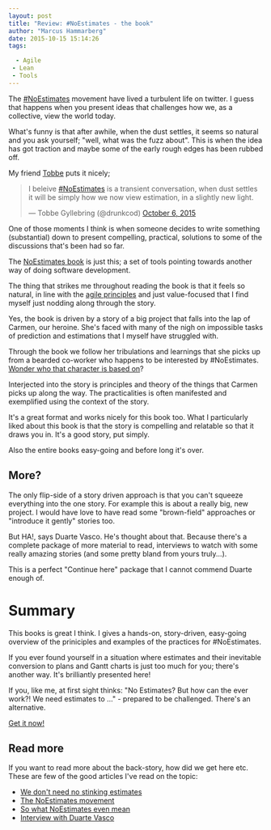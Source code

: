 ```yaml
---
layout: post
title: "Review: #NoEstimates - the book"
author: "Marcus Hammarberg"
date: 2015-10-15 15:14:26
tags:

  - Agile
 - Lean
 - Tools
---
```


The [#NoEstimates](https://twitter.com/hashtag/NoEstimates?src=hash) movement have lived a turbulent life on twitter. I guess that happens when you present ideas that challenges how we, as a collective, view the world today.

What's funny is that after awhile, when the dust settles, it seems so natural and you ask yourself; "well, what was the fuzz about". This is when the idea has got traction and maybe some of the early rough edges has been rubbed off.

My friend [Tobbe](http://twitter.com/drunkcod) puts it nicely;

<blockquote class="twitter-tweet" lang="en"><p lang="en" dir="ltr">I beleive <a href="https://twitter.com/hashtag/NoEstimates?src=hash">#NoEstimates</a> is a transient conversation, when dust settles it will be simply how we now view estimation, in a slightly new light.</p>&mdash; Tobbe Gyllebring (@drunkcod) <a href="https://twitter.com/drunkcod/status/651296775710617601">October 6, 2015</a></blockquote>
<script async src="//platform.twitter.com/widgets.js" charset="utf-8"></script>

One of those moments I think is when someone decides to write something (substantial) down to present compelling, practical, solutions to some of the discussions that's been had so far.

The [NoEstimates book](http://noestimatesbook.com/) is just this; a set of tools pointing towards another way of doing software development.

<!-- excerpt-end -->

The thing that strikes me throughout reading the book is that it feels so natural, in line with the [agile principles](http://agilemanifesto.org/) and just value-focused that I find myself just nodding along through the story.

Yes, the book is driven by a story of a big project that falls into the lap of Carmen, our heroine. She's faced with many of the nigh on impossible tasks of prediction and estimations that I myself have struggled with.

Through the book we follow her tribulations and learnings that she picks up from a bearded co-worker who happens to be interested by #NoEstimates. [Wonder who that character is based on](https://twitter.com/woodyzuill)?

Interjected into the story is principles and theory of the things that Carmen picks up along the way. The practicalities is often manifested and exemplified using the context of the story.

It's a great format and works nicely for this book too. What I particularly liked about this book is that the story is compelling and relatable so that it draws you in. It's a good story, put simply.

Also the entire books easy-going and before long it's over.

## More?
The only flip-side of a story driven approach is that you can't squeeze everything into the one story. For example this is about a really big, new project. I would have love to have read some "brown-field" approaches or "introduce it gently" stories too.

But HA!, says Duarte Vasco. He's thought about that. Because there's a complete package of more material to read, interviews to watch with some really amazing stories (and some pretty bland from yours truly...).

This is a perfect "Continue here" package that I cannot commend Duarte enough of.

# Summary
This books is great I think. I gives a hands-on, story-driven, easy-going overview of the priniciples and examples of the practices for #NoEstimates.

If you ever found yourself in a situation where estimates and their inevitable conversion to plans and Gantt charts is just too much for you; there's another way. It's brilliantly presented here!

If you, like me, at first sight thinks: "No Estimates? But how can the ever work?! We need estimates to ..." - prepared to be challenged. There's an alternative.

[Get it now!](http://noestimatesbook.com/)

## Read more
If you want to read more about the back-story, how did we get here etc. These are few of the good articles I've read on the topic:

* [We don't need no stinking estimates](https://medium.com/backchannel/estimates-we-don-t-need-no-stinking-estimates-dcbddccbd3d4)
* [The NoEstimates movement](http://www.barryovereem.com/the-noestimates-movement/)
* [So what NoEstimates even mean](http://cumulative-hypotheses.org/2015/10/12/so-what-does-noestimates-even-mean-anyway/)
* [Interview with Duarte Vasco](http://www.infoq.com/news/2015/05/value-time-noestimates)